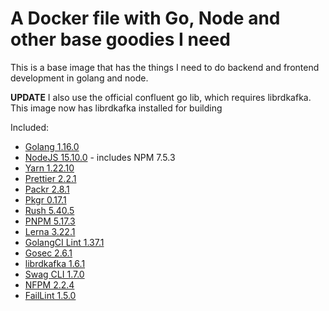 # A Docker file with Go, Node and other base goodies I need

This is a base image that has the things I need to do backend and frontend development in golang and node.

**UPDATE** I also use the official confluent go lib, which requires librdkafka. This image now has librdkafka installed for building

Included:

- [Golang 1.16.0](https://golang.org/)
- [NodeJS 15.10.0](https://nodejs.org/en/) - includes NPM 7.5.3
- [Yarn 1.22.10](https://www.npmjs.com/package/yarn)
- [Prettier 2.2.1](https://www.npmjs.com/package/prettier)
- [Packr 2.8.1](https://github.com/gobuffalo/packr)
- [Pkgr 0.17.1](https://github.com/markbates/pkger)
- [Rush 5.40.5](https://www.npmjs.com/package/@microsoft/rush)
- [PNPM 5.17.3](https://www.npmjs.com/package/pnpm)
- [Lerna 3.22.1](https://github.com/lerna/lerna)
- [GolangCI Lint 1.37.1](https://github.com/golangci/golangci-lint)
- [Gosec 2.6.1](https://github.com/securego/gosec)
- [librdkafka 1.6.1](https://github.com/edenhill/librdkafka)
- [Swag CLI 1.7.0](https://github.com/swaggo/swag)
- [NFPM 2.2.4](https://github.com/goreleaser/nfpm)
- [FailLint 1.5.0](https://github.com/fatih/faillint)
